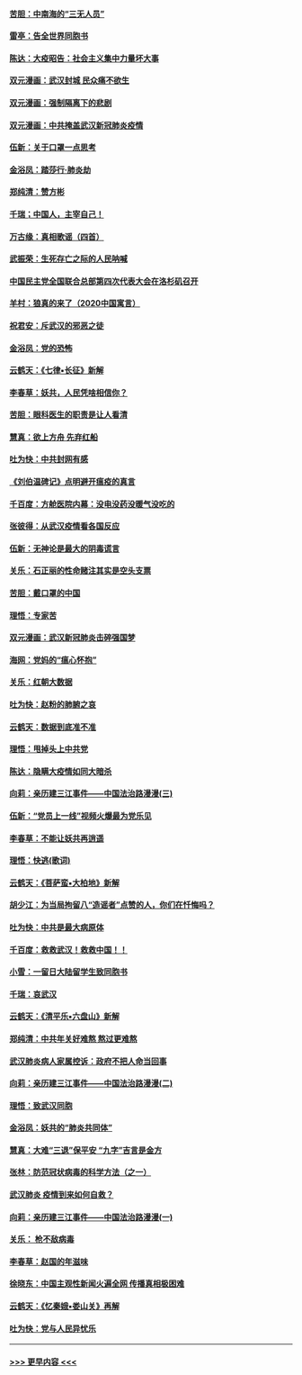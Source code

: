 #### [苦胆：中南海的“三无人员”](../pages/nsc993/n11862997.md?t=02121702) 
#### [雷亭：告全世界同胞书](../pages/nsc993/n11862572.md?t=02121702) 
#### [陈达：大疫昭告：社会主义集中力量坏大事](../pages/nsc993/n11859419.md?t=02121702) 
#### [双元漫画：武汉封城 民众痛不欲生](../pages/nsc993/n11859287.md?t=02121702) 
#### [双元漫画：强制隔离下的悲剧](../pages/nsc993/n11859244.md?t=02121702) 
#### [双元漫画：中共掩盖武汉新冠肺炎疫情](../pages/nsc993/n11858249.md?t=02121702) 
#### [伍新：关于口罩一点思考](../pages/nsc993/n11859195.md?t=02121702) 
#### [金浴凤：踏莎行‧肺炎劫](../pages/nsc993/n11858227.md?t=02121702) 
#### [郑纯清：赞方彬](../pages/nsc993/n11856803.md?t=02121702) 
#### [千瑞；中国人，主宰自己！](../pages/nsc993/n11856793.md?t=02121702) 
#### [万古缘：真相歌谣（四首）](../pages/nsc993/n11856263.md?t=02121702) 
#### [武振荣：生死存亡之际的人民呐喊](../pages/nsc993/n11856256.md?t=02121702) 
#### [中国民主党全国联合总部第四次代表大会在洛杉矶召开](../pages/nsc993/n11856344.md?t=02121702) 
#### [羊村：狼真的来了（2020中国寓言）](../pages/nsc993/n11856229.md?t=02121702) 
#### [祝君安：斥武汉的邪恶之徒](../pages/nsc993/n11855861.md?t=02121702) 
#### [金浴凤：党的恐怖](../pages/nsc993/n11855849.md?t=02121702) 
#### [云鹤天：《七律▪长征》新解](../pages/nsc993/n11855479.md?t=02121702) 
#### [李春草：妖共，人民凭啥相信你？](../pages/nsc993/n11855196.md?t=02121702) 
#### [苦胆：眼科医生的职责是让人看清](../pages/nsc993/n11853840.md?t=02121702) 
#### [慧真：欲上方舟 先弃红船](../pages/nsc993/n11853483.md?t=02121702) 
#### [吐为快：中共封网有感](../pages/nsc993/n11852575.md?t=02121702) 
#### [《刘伯温碑记》点明避开瘟疫的真言](../pages/nsc993/n11852128.md?t=02121702) 
#### [千百度：方舱医院内幕：没电没药没暖气没吃的](../pages/nsc993/n11850211.md?t=02121702) 
#### [张彼得：从武汉疫情看各国反应](../pages/nsc993/n11850102.md?t=02121702) 
#### [伍新：无神论是最大的阴毒谎言](../pages/nsc993/n11846129.md?t=02121702) 
#### [关乐：石正丽的性命赌注其实是空头支票](../pages/nsc993/n11846109.md?t=02121702) 
#### [苦胆：戴口罩的中国](../pages/nsc993/n11845576.md?t=02121702) 
#### [理悟：专家苦](../pages/nsc993/n11845564.md?t=02121702) 
#### [双元漫画：武汉新冠肺炎击碎强国梦](../pages/nsc993/n11843320.md?t=02121702) 
#### [海网：党妈的“瘟心怀抱”](../pages/nsc993/n11840740.md?t=02121702) 
#### [关乐：红朝大数据](../pages/nsc993/n11840675.md?t=02121702) 
#### [吐为快：赵粉的肺腑之哀](../pages/nsc993/n11840618.md?t=02121702) 
#### [云鹤天：数据到底准不准](../pages/nsc993/n11840325.md?t=02121702) 
#### [理悟：甩掉头上中共党](../pages/nsc993/n11838826.md?t=02121702) 
#### [陈达：隐瞒大疫情如同大暗杀](../pages/nsc993/n11838771.md?t=02121702) 
#### [向莉：亲历建三江事件——中国法治路漫漫(三)](../pages/nsc993/n11831825.md?t=02121702) 
#### [伍新：“党员上一线”视频火爆最为党乐见](../pages/nsc993/n11838200.md?t=02121702) 
#### [李春草：不能让妖共再逍遥](../pages/nsc993/n11838102.md?t=02121702) 
#### [理悟：快逃(歌词)](../pages/nsc993/n11838083.md?t=02121702) 
#### [云鹤天：《菩萨蛮▪大柏地》新解](../pages/nsc993/n11838059.md?t=02121702) 
#### [胡少江：为当局拘留八“造谣者”点赞的人，你们在忏悔吗？](../pages/nsc993/n11836801.md?t=02121702) 
#### [吐为快：中共是最大病原体](../pages/nsc993/n11836748.md?t=02121702) 
#### [千百度：救救武汉！救救中国！！](../pages/nsc993/n11836145.md?t=02121702) 
#### [小雪：一留日大陆留学生致同胞书](../pages/nsc993/n11834624.md?t=02121702) 
#### [千瑞：哀武汉](../pages/nsc993/n11833647.md?t=02121702) 
#### [云鹤天：《清平乐▪六盘山》新解](../pages/nsc993/n11833611.md?t=02121702) 
#### [郑纯清：中共年关好难熬 熬过更难熬](../pages/nsc993/n11833489.md?t=02121702) 
#### [武汉肺炎病人家属控诉：政府不把人命当回事](../pages/nsc993/n11833205.md?t=02121702) 
#### [向莉：亲历建三江事件——中国法治路漫漫(二)](../pages/nsc993/n11829102.md?t=02121702) 
#### [理悟：致武汉同胞](../pages/nsc993/n11831522.md?t=02121702) 
#### [金浴凤：妖共的“肺炎共同体”](../pages/nsc993/n11829448.md?t=02121702) 
#### [慧真：大难“三退”保平安 “九字”吉言是金方](../pages/nsc993/n11829501.md?t=02121702) 
#### [张林：防范冠状病毒的科学方法（之一）](../pages/nsc993/n11828618.md?t=02121702) 
#### [武汉肺炎 疫情到来如何自救？](../pages/nsc993/n11827632.md?t=02121702) 
#### [向莉：亲历建三江事件——中国法治路漫漫(一)](../pages/nsc993/n11827190.md?t=02121702) 
#### [关乐： 枪不敌病毒](../pages/nsc993/n11826746.md?t=02121702) 
#### [李春草：赵国的年滋味](../pages/nsc993/n11826321.md?t=02121702) 
#### [徐晓东：中国主观性新闻火遍全网 传播真相极困难](../pages/nsc993/n11826508.md?t=02121702) 
#### [云鹤天：《忆秦娥▪娄山关》再解](../pages/nsc993/n11824682.md?t=02121702) 
#### [吐为快：党与人民异忧乐](../pages/nsc993/n11824660.md?t=02121702) 

----
#### [ >>> 更早内容 <<< ](../indexes/nsc993-earlier.md)
